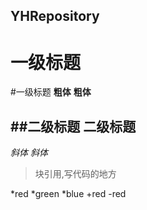 ## YHRepository
一级标题
=======
#一级标题
**粗体**
__粗体__

##二级标题
二级标题
-------
*斜体*
_斜体_

>块引用,写代码的地方

*red 
*green
*blue
+red
-red
